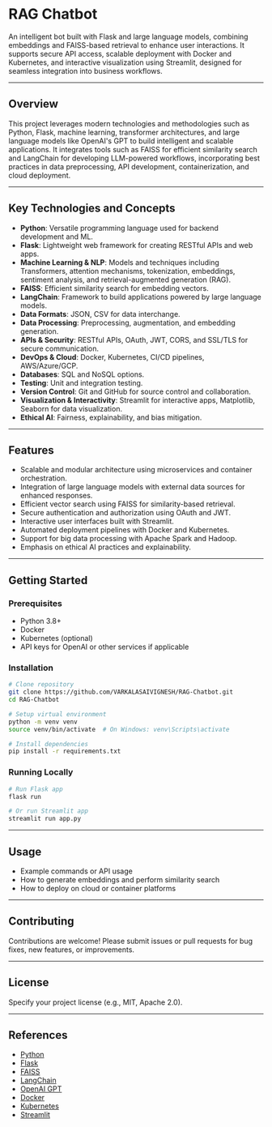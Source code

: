 
# RAG Chatbot

An intelligent bot built with Flask and large language models, combining embeddings and FAISS-based retrieval to enhance user interactions. It supports secure API access, scalable deployment with Docker and Kubernetes, and interactive visualization using Streamlit, designed for seamless integration into business workflows.

---

## Overview

This project leverages modern technologies and methodologies such as Python, Flask, machine learning, transformer architectures, and large language models like OpenAI's GPT to build intelligent and scalable applications. It integrates tools such as FAISS for efficient similarity search and LangChain for developing LLM-powered workflows, incorporating best practices in data preprocessing, API development, containerization, and cloud deployment.

---

## Key Technologies and Concepts

- **Python**: Versatile programming language used for backend development and ML.
- **Flask**: Lightweight web framework for creating RESTful APIs and web apps.
- **Machine Learning & NLP**: Models and techniques including Transformers, attention mechanisms, tokenization, embeddings, sentiment analysis, and retrieval-augmented generation (RAG).
- **FAISS**: Efficient similarity search for embedding vectors.
- **LangChain**: Framework to build applications powered by large language models.
- **Data Formats**: JSON, CSV for data interchange.
- **Data Processing**: Preprocessing, augmentation, and embedding generation.
- **APIs & Security**: RESTful APIs, OAuth, JWT, CORS, and SSL/TLS for secure communication.
- **DevOps & Cloud**: Docker, Kubernetes, CI/CD pipelines, AWS/Azure/GCP.
- **Databases**: SQL and NoSQL options.
- **Testing**: Unit and integration testing.
- **Version Control**: Git and GitHub for source control and collaboration.
- **Visualization & Interactivity**: Streamlit for interactive apps, Matplotlib, Seaborn for data visualization.
- **Ethical AI**: Fairness, explainability, and bias mitigation.

---

## Features

- Scalable and modular architecture using microservices and container orchestration.
- Integration of large language models with external data sources for enhanced responses.
- Efficient vector search using FAISS for similarity-based retrieval.
- Secure authentication and authorization using OAuth and JWT.
- Interactive user interfaces built with Streamlit.
- Automated deployment pipelines with Docker and Kubernetes.
- Support for big data processing with Apache Spark and Hadoop.
- Emphasis on ethical AI practices and explainability.

---

## Getting Started

### Prerequisites

- Python 3.8+
- Docker
- Kubernetes (optional)
- API keys for OpenAI or other services if applicable

### Installation

```bash
# Clone repository
git clone https://github.com/VARKALASAIVIGNESH/RAG-Chatbot.git
cd RAG-Chatbot

# Setup virtual environment
python -m venv venv
source venv/bin/activate  # On Windows: venv\Scripts\activate

# Install dependencies
pip install -r requirements.txt
````

### Running Locally

```bash
# Run Flask app
flask run

# Or run Streamlit app
streamlit run app.py
```

---

## Usage

* Example commands or API usage
* How to generate embeddings and perform similarity search
* How to deploy on cloud or container platforms

---

## Contributing

Contributions are welcome! Please submit issues or pull requests for bug fixes, new features, or improvements.

---

## License

Specify your project license (e.g., MIT, Apache 2.0).

---

## References

* [Python](https://www.python.org/)
* [Flask](https://flask.palletsprojects.com/)
* [FAISS](https://github.com/facebookresearch/faiss)
* [LangChain](https://github.com/hwchase17/langchain)
* [OpenAI GPT](https://openai.com/)
* [Docker](https://www.docker.com/)
* [Kubernetes](https://kubernetes.io/)
* [Streamlit](https://streamlit.io/)




